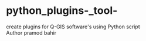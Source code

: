 # python_plugins-_tool-
create plugins for Q-GIS software's using Python script
<br>
Author pramod bahir
